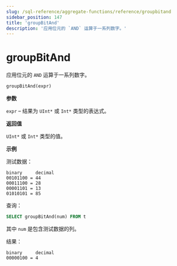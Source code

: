 ```yaml
---
slug: /sql-reference/aggregate-functions/reference/groupbitand
sidebar_position: 147
title: 'groupBitAnd'
description: '应用位元的 `AND` 运算于一系列数字。'
---
```



# groupBitAnd

应用位元的 `AND` 运算于一系列数字。

``` sql
groupBitAnd(expr)
```

**参数**

`expr` – 结果为 `UInt*` 或 `Int*` 类型的表达式。

**返回值**

`UInt*` 或 `Int*` 类型的值。

**示例**

测试数据：

``` text
binary     decimal
00101100 = 44
00011100 = 28
00001101 = 13
01010101 = 85
```

查询：

``` sql
SELECT groupBitAnd(num) FROM t
```

其中 `num` 是包含测试数据的列。

结果：

``` text
binary     decimal
00000100 = 4
```
